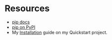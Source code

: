 # Resources

- [pip docs](https://pip.readthedocs.io/)
- [pip on PyPI](https://pypi.org/project/pip/)
- My [Installation](https://github.com/MichaelCurrin/python-package-quickstart/blob/master/docs/installation.md) guide on my Quickstart project.
